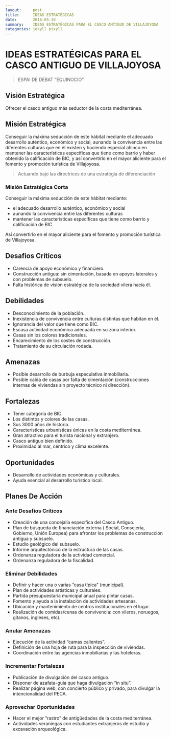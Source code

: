 ```yaml
---
layout:     post
title:      IDEAS ESTRATÉGICAS
date:       2016-05-19
summary:    IDEAS ESTRATÉGICAS PARA EL CASCO ANTIGUO DE VILLAJOYOSA
categories: jekyll pixyll
---
```


# IDEAS ESTRATÉGICAS PARA EL CASCO ANTIGUO DE VILLAJOYOSA
> ESPAI DE DEBAT “EQUINOCIO”

## Visión Estratégica
Ofrecer el casco antiguo más seductor de la costa mediterránea.
## Misión Estratégica
Conseguir la máxima seducción de este hábitat mediante el adecuado desarrollo auténtico, económico y social, aunando la convivencia entre las diferentes  culturas que en él existen y haciendo especial ahinco en mantener las características específicas que tiene como barrio y haber obtenido la calificación de BIC, y así convertirlo en el mayor aliciente para el fomento y promoción turística de Villajoyosa.
> Actuando bajo las directrices de una estratégia de diferenciación

###   Misión Estratégica Corta
Conseguir la máxima seducción de este hábitat mediante:
- el adecuado desarrollo auténtico, económico y social
- aunando la convivencia entre las diferentes  culturas
- mantener las características específicas que tiene como barrio y calificación de BIC

Así convertirlo en el mayor aliciente para el fomento y promoción turística de Villajoyosa.
## Desafios Críticos

- Carencia de apoyo económico y financiero.
- Construcción antigua: sin cimentación, basada en apoyos laterales y con problemas de subsuelo.
- Falta histórica de visión estratégica de la sociedad vilera hacia él.
## Debilidades

- Desconocimiento de la población..
- Inexistencia de convivencia entre culturas distintas que habitan en él.
- Ignorancia del valor que tiene como BIC.
- Escasa actividad económica adecuada en su zona interior.
- Casas sin los colores tradicionales.
- Encarecimiento de los costes de construcción.
- Tratamiento de su circulación rodada.
## Amenazas

- Posible desarrollo de burbuja especulativa inmobiliaria.
- Posible caída de casas por falta de cimentación (construcciones internas de viviendas sin proyecto técnico ni dirección).
## Fortalezas

- Tener categoría de BIC.
- Los distintos  y colores de las casas.
- Sus 3000 años de historia.
- Características urbanísticas únicas en la costa mediterránea.
- Gran atractivo para el turista nacional y extranjero.
- Casco antiguo bien definido.
- Proximidad al mar, céntrico y clima excelente.
## Oportunidades

- Desarrollo de actividades económicas y culturales.
- Ayuda  esencial al desarrollo turístico local.
## Planes De Acción

### Ante Desafios Críticos

- Creación de una concejalía específica del Casco Antiguo.
- Plan de búsqueda de financiación externa ( Social,  Consejería, Gobierno, Unión Europea) para afrontar los problemas de construcción antigua y subsuelo.
- Estudio geológico del subsuelo.
- Informe arquitectónico de la estructura de las casas.
- Ordenanza reguladora de la actividad comercial.
- Ordenanza reguladora de la fiscalidad.
### Eliminar Debilidades

- Definir y hacer una o varias “casa típica” (municipal).
- Plan de actividades artísticas y culturales.
- Partida presupuestaria municipal anual para pintar casas.
- Fomento y ayuda a la instalación de actividades artesanas.
- Ubicación y mantenimiento de centros institucionales en el lugar.
- Realización de comidas/cenas de convivencia: con vileros, noruegos, gitanos, ingleses, etc).
### Anular Amenazas

- Ejecución de la actividad “camas calientes”.
- Definición de una hoja de ruta para la inspección de viviendas.
- Coordinación entre las agencias inmobiliarias y las hoteleras.
### Incrementar Fortalezas

- Publicación de divulgación del casco antiguo.
- Disponer de azafata-guia que haga divulgación “in situ”.
- Realizar página web, con concierto público y privado, para divulgar la intencionalidad del PECA.
### Aprovechar Oportunidades

- Hacer el mejor “rastro” de antigüedades de la costa mediterránea.
- Actividades veraniegas con estudiantes extranjeros de estudio y excavación arqueológica.
